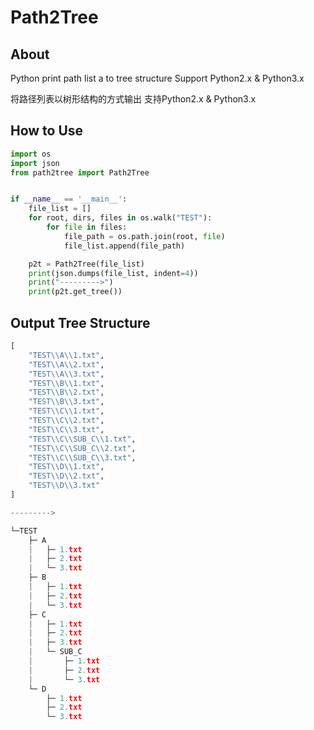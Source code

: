 # Path2Tree

## About
Python print path list a to tree structure
Support Python2.x & Python3.x


将路径列表以树形结构的方式输出
支持Python2.x & Python3.x

## How to Use

```python
import os
import json
from path2tree import Path2Tree


if __name__ == '__main__':
	file_list = []
	for root, dirs, files in os.walk("TEST"):
		for file in files:
			file_path = os.path.join(root, file)
			file_list.append(file_path)

	p2t = Path2Tree(file_list)
	print(json.dumps(file_list, indent=4))
	print("--------->")
	print(p2t.get_tree())
```

## Output Tree Structure

```python
[
    "TEST\\A\\1.txt", 
    "TEST\\A\\2.txt", 
    "TEST\\A\\3.txt", 
    "TEST\\B\\1.txt", 
    "TEST\\B\\2.txt", 
    "TEST\\B\\3.txt", 
    "TEST\\C\\1.txt", 
    "TEST\\C\\2.txt", 
    "TEST\\C\\3.txt", 
    "TEST\\C\\SUB_C\\1.txt", 
    "TEST\\C\\SUB_C\\2.txt", 
    "TEST\\C\\SUB_C\\3.txt", 
    "TEST\\D\\1.txt", 
    "TEST\\D\\2.txt", 
    "TEST\\D\\3.txt"
]

--------->

└─TEST
    ├─ A
    |   ├─ 1.txt
    |   ├─ 2.txt
    |   └─ 3.txt
    ├─ B
    |   ├─ 1.txt
    |   ├─ 2.txt
    |   └─ 3.txt
    ├─ C
    |   ├─ 1.txt
    |   ├─ 2.txt
    |   ├─ 3.txt
    |   └─ SUB_C
    |       ├─ 1.txt
    |       ├─ 2.txt
    |       └─ 3.txt
    └─ D
        ├─ 1.txt
        ├─ 2.txt
        └─ 3.txt
```
